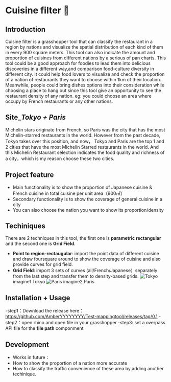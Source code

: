 #  Cuisine filter :shallow_pan_of_food:
## Introduction
Cuisine filter is a grasshopper tool that can classify the restaurant in a region by nations and visualize the spatial distribution of each kind of them in every 900 square meters. This tool can also indicate the amount and proportion of cuisines from different nations by a serious of pan charts. This tool could be a good approach for foodies to lead them into delicious discoveries in a different way,and comparison food-culture diversity in different city. 
It could help food lovers to visualize and check the proportion of a nation of restaurants they want to choose within 1km of their location. Meanwhile, people could bring dishes options into their consideration while choosing a place to hang out since this tool give an opportunity to see the restaurant density of any nation. eg: you could choose an area where occupy by  French restaurants or any other nations.
## Site_*Tokyo + Paris*
Michelin stars originate from French, so Paris was the city that has the most Michelin-starred restaurants in the world. However from the past decade, Tokyo takes over this position, and now， Tokyo and Paris are the top 1 and 2 cities that have the most Michelin Starred restaurants in the world. And this Michelin Restaurant selection indicates the food quality and richness of a city，which is my reason choose these two cities. 
## Project feature
- Main functionality is to show the proportion of Japanese cuisine & French cuisine in total cuisine per unit area（900㎡）
- Secondary functionality is to show the coverage of general cuisine in a city
- You can also choose the nation you want to show its proportion/density
## Techiniques
There are 2 techniques in this tool, the first one is **parametric rectangular** and the second one is **Grid Field**.
- **Point to region-rectaugular**: 
  import the point data of different cuisine and draw foursquare around to show the coverage of cuisine and also provide curves for grid field.
- **Grid Field**:
  import 3 sets of curves (all/French/Japanese）separately from the last step and transfer them to density-based grids.
![Tokyo](https://user-images.githubusercontent.com/88841215/130212946-34214782-d444-4af9-bab7-34f02eee5b09.png)
imagine1.Tokyo
![Paris](https://user-images.githubusercontent.com/88841215/130212965-369947e7-b426-41cd-80ef-6b2216221111.png)
imagine2.Paris
## Installation + Usage
-step1：Download the release here：https://github.com/AmberYYYYYYYY/Test-mappingtool/releases/tag/0.1
-step2：open rhino and open file in your grasshopper
-step3: set a overpass API file for the **file path** componment
## Development
- Works in future： 
- How to show the proportion of a nation more accurate
- How to classify the traffic convenience of these area by adding another techinique.



